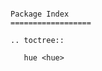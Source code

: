 ```{include} ../../README.md
```

```{eval-rst}
Package Index
==================

.. toctree::

   hue <hue>
```

